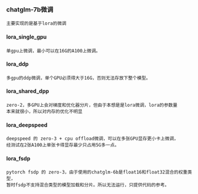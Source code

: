 ### chatglm-7b微调
    主要实现的是基于lora的微调
#### lora_single_gpu
    单gpu上微调，最小可以在16G的A100上微调。
#### lora_ddp
    多gpu的ddp微调，单个GPU必须得大于16G，否则无法存放下整个模型。
#### lora_shared_dpp
    zero-2，多GPU上会对梯度和优化器分片，但由于本想是是lora微调，lora的参数量
    本来就很小，所以对内存的优化不明显
#### lora_deepspeed
    deepspeed 的 zero-3 + cpu offload微调，可以在多张GPU显存更小卡上微调，
    经测试在2张A100上单张卡得显存最少只占用5G多一点。
#### lora_fsdp
    pytorch fsdp 的 zero-3，由于使用的chatglm-6b是float16和float32混合的权重类型，
    暂时fsdp不支持混合类型的模型加载和分片。所以无法运行，只提供代码的参考。
